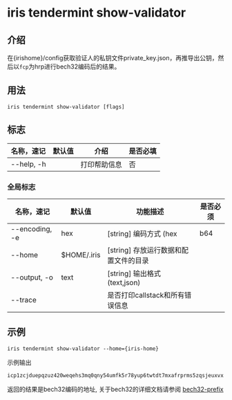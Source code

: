 # iris tendermint show-validator

## 介绍

在{irishome}/config获取验证人的私钥文件private_key.json，再推导出公钥，然后以`fcp`为hrp进行bech32编码后的结果。

## 用法

```
iris tendermint show-validator [flags]
```

## 标志

| 名称，速记      | 默认值           | 介绍                                                    | 是否必填 |
| -------------------- | ----------------- | -------------------------------------------------------------- | -------- |
| --help, -h           |                   | 打印帮助信息                                                 |  否        |

### 全局标志

| 名称，速记 | 默认值        | 功能描述                            | 是否必须 |
| --------------- | -------------- | -------------------------------------- | -------- |
| --encoding, -e  | hex            | [string] 编码方式 (hex|b64|btc) |          |
| --home          | $HOME/.iris    | [string] 存放运行数据和配置文件的目录 |   |
| --output, -o    | text           | [string] 输出格式 (text,json)     |   |
| --trace         |                | 是否打印callstack和所有错误信息   |    |

## 示例

```shell
iris tendermint show-validator --home={iris-home}
```

示例输出
```$xslt
icp1zcjduepqzuz420weqehs3mq0qny54umfk5r78yup6twtdt7mxafrprms5zqsjeuxvx
```

返回的结果是bech32编码的地址, 关于bech32的详细文档请参阅 [bech32-prefix](../../features/basic-concepts/bech32-prefix.md) 